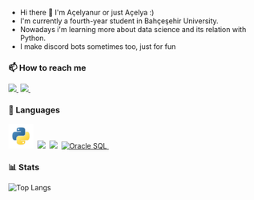 -  Hi there 👋 I'm Açelyanur or just Açelya :)
- I'm currently a fourth-year student in Bahçeşehir University.
- Nowadays i'm learning more about data science and its relation with Python. 
- I make discord bots sometimes too, just for fun

### 📫 How to reach me
<a href ="https://www.linkedin.com/in/acelyanur-sen/"><img width=50px src="https://upload.wikimedia.org/wikipedia/commons/thumb/c/ca/LinkedIn_logo_initials.png/640px-LinkedIn_logo_initials.png">&nbsp;</a>
<a href ="mailto:acelyasen19@gmail.com"><img width=50px src="https://cdn-icons-png.flaticon.com/512/5968/5968534.png">&nbsp;</a>


### 🤔 Languages
<div>
  <img width=50px src="https://raw.githubusercontent.com/github/explore/80688e429a7d4ef2fca1e82350fe8e3517d3494d/topics/python/python.png">&nbsp;
  <img width=50px src="https://cdn-icons-png.flaticon.com/512/6132/6132222.png">&nbsp;
  <img width=45px src="https://static-00.iconduck.com/assets.00/c-sharp-c-icon-456x512-9sej0lrz.png">&nbsp;
  <a href = "https://www.oracle.com/database/technologies/appdev/sql.html"><img width=45px src="https://upload.wikimedia.org/wikipedia/en/thumb/6/68/Oracle_SQL_Developer_logo.svg/1200px-Oracle_SQL_Developer_logo.svg.png" alt= "Oracle SQL">&nbsp;</a>

</div>

### 📊 Stats

![Top Langs](https://github-readme-stats-sigma-five.vercel.app/api/top-langs/?username=acelyasn&theme=nightowl)

<!--
<!--
**acelyasn/acelyasn** is a ✨ _special_ ✨ repository because its `README.md` (this file) appears on your GitHub profile.

Here are some ideas to get you started:

- 🔭 I’m currently working on ...
- 
- 👯 I’m looking to collaborate on ...
- 🤔 I’m looking for help with ...
- 💬 Ask me about ...
-  ...
- 😄 Pronouns: ...
- ⚡ Fun fact: ...
-->
